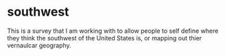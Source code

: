 # southwest
This is a survey that I am working with to allow people to self define where they think the southwest of the United States is, or mapping out thier vernaulcar geography. 
